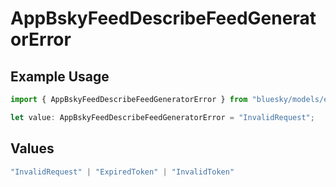 # AppBskyFeedDescribeFeedGeneratorError

## Example Usage

```typescript
import { AppBskyFeedDescribeFeedGeneratorError } from "bluesky/models/errors";

let value: AppBskyFeedDescribeFeedGeneratorError = "InvalidRequest";
```

## Values

```typescript
"InvalidRequest" | "ExpiredToken" | "InvalidToken"
```